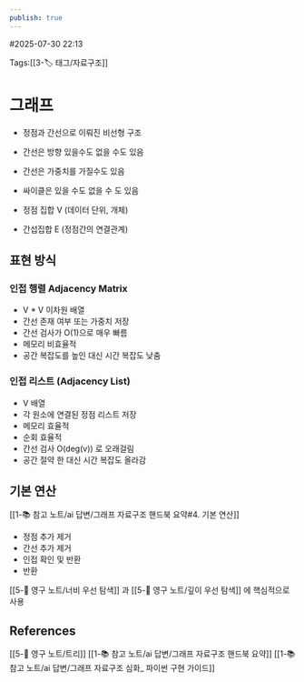 ```yaml
---
publish: true
---
```

#2025-07-30 22:13

Tags:[[3-🏷️ 태그/자료구조]]

# 그래프
- 정점과 간선으로 이뤄진 비선형 구조
- 간선은 방향 있을수도 없을 수도 있음
- 간선은 가중치를 가질수도 있음
- 싸이클은 있을 수도 없을 수 도 있음

- 정점 집합 V (데이터 단위, 개체)
- 간섭집합 E (정점간의 연결관계)

## 표현 방식
### 인접 행렬 Adjacency Matrix
- V * V 이차원 배열
- 간선 존재 여부 또는 가중치 저장
- 간선 검사가 O(1)으로 매우 빠름
- 메모리 비효율적
- 공간 복잡도를 높인 대신 시간 복잡도 낮춤
### 인접 리스트 (Adjacency List)
- V 배열
- 각 원소에 연결된 정점 리스트 저장
- 메모리 효율적
- 순회 효율적
- 간선 검사 O(deg(v)) 로 오래걸림
- 공간 절약 한 대신 시간 복잡도 올라감

## 기본 연산
[[1-📚 참고 노트/ai 답변/그래프 자료구조 핸드북 요약#4. 기본 연산]]
- 정점 추가 제거
- 간선 추가 제거
- 인접 확인 및 반환
- 반환

[[5-💎 영구 노트/너비 우선 탐색]] 과 [[5-💎 영구 노트/깊이 우선 탐색]] 에 핵심적으로 사용


## References
 [[5-💎 영구 노트/트리]]
 [[1-📚 참고 노트/ai 답변/그래프 자료구조 핸드북 요약]]
 [[1-📚 참고 노트/ai 답변/그래프 자료구조 심화_ 파이썬 구현 가이드]]